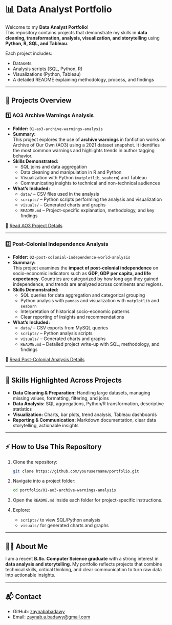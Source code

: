 # 📊 Data Analyst Portfolio

Welcome to my **Data Analyst Portfolio**!  
This repository contains projects that demonstrate my skills in **data cleaning, transformation, analysis, visualization, and storytelling** using **Python, R, SQL, and Tableau**.  

Each project includes:  
- Datasets  
- Analysis scripts (SQL, Python, R)  
- Visualizations (Python, Tableau)  
- A detailed README explaining methodology, process, and findings  

---

## 🚀 Projects Overview

### 1️⃣ AO3 Archive Warnings Analysis
- **Folder:** `01-ao3-archive-warnings-analysis`  
- **Summary:**  
  This project explores the use of **archive warnings** in fanfiction works on Archive of Our Own (AO3) using a 2021 dataset snapshot. It identifies the most common warnings and highlights trends in author tagging behavior.  
- **Skills Demonstrated:**  
  - SQL joins and data aggregation  
  - Data cleaning and manipulation in R and Python  
  - Visualization with Python (`matplotlib`, `seaborn`) and Tableau  
  - Communicating insights to technical and non-technical audiences  
- **What’s Included:**  
  - `data/` – CSV files used in the analysis  
  - `scripts/` – Python scripts performing the analysis and visualization  
  - `visuals/` – Generated charts and graphs  
  - `README.md` – Project-specific explanation, methodology, and key findings  

📖 [Read AO3 Project Details](01-ao3-archive-warnings-analysis/README.md)

---

### 2️⃣ Post-Colonial Independence Analysis
- **Folder:** `02-post-colonial-independence-world-analysis`  
- **Summary:**  
  This project examines the **impact of post-colonial independence** on socio-economic indicators such as **GDP, GDP per capita, and life expectancy**. Countries are categorized by how long ago they gained independence, and trends are analyzed across continents and regions.  
- **Skills Demonstrated:**  
  - SQL queries for data aggregation and categorical grouping  
  - Python analysis with `pandas` and visualization with `matplotlib` and `seaborn`  
  - Interpretation of historical socio-economic patterns  
  - Clear reporting of insights and recommendations  
- **What’s Included:**  
  - `data/` – CSV exports from MySQL queries  
  - `scripts/` – Python analysis scripts  
  - `visuals/` – Generated charts and graphs  
  - `README.md` – Detailed project write-up with SQL, methodology, and findings  

📖 [Read Post-Colonial Analysis Details](02-post-colonial-independence-world-analysis/README.md)

---

## 🧰 Skills Highlighted Across Projects
- **Data Cleaning & Preparation:** Handling large datasets, managing missing values, formatting, filtering, and joins  
- **Data Analysis:** SQL aggregations, Python/R transformation, descriptive statistics  
- **Visualization:** Charts, bar plots, trend analysis, Tableau dashboards  
- **Reporting & Communication:** Markdown documentation, clear data storytelling, actionable insights  

---

## ⚡ How to Use This Repository
1. Clone the repository:
   ```bash
   git clone https://github.com/yourusername/portfolio.git
   ```

2. Navigate into a project folder:
   ```bash
   cd portfolio/01-ao3-archive-warnings-analysis
   ```

3. Open the `README.md` inside each folder for project-specific instructions.  

4. Explore:  
   - `scripts/` to view SQL/Python analysis  
   - `visuals/` for generated charts and graphs  

---

## 👩‍💻 About Me
I am a recent **B.Sc. Computer Science graduate** with a strong interest in **data analysis and storytelling**. My portfolio reflects projects that combine technical skills, critical thinking, and clear communication to turn raw data into actionable insights.  

---

## 📬 Contact
- GitHub: [zaynababadawy](https://github.com/zaynababadawy)  
- Email: zaynab.a.badawy@gmail.com  

